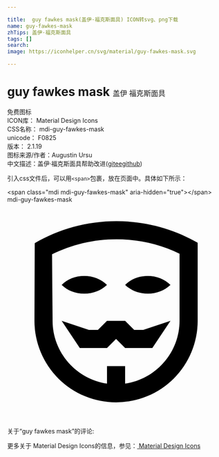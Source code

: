 ```yaml
---

title:  guy fawkes mask(盖伊·福克斯面具) ICON转svg、png下载
name: guy-fawkes-mask
zhTips: 盖伊·福克斯面具
tags: []
search: 
image: https://iconhelper.cn/svg/material/guy-fawkes-mask.svg

---
```


# guy fawkes mask  <small style="font-size: 60%;font-weight: 100">盖伊·福克斯面具</small>


<div class="detail-page">
<p>
<span><span class="badge-success badge">免费图标</span> </span>
<br/>
<span>
ICON库：
<span class="badge-secondary badge">Material Design Icons</span> 
</span>
<br/>
<span>
CSS名称：
<span class="badge-secondary badge">mdi-guy-fawkes-mask</span> 
</span>
<br/>
<span>
unicode：
<span class="badge-secondary badge">F0825</span> 
<copy-btn content='F0825' btn-title=""></copy-btn>
<copy-btn :content='String.fromCodePoint(parseInt("F0825", 16))' btn-title="复制U"></copy-btn>
</span>
<br/>
<span>
版本：
<span class="badge-secondary badge">2.1.19</span> 
</span>
<br/>
<span>图标来源/作者：<span class="badge-light badge">Augustin Ursu</span></span> 
<br/>
<span class="zh-detail">中文描述：<span class="badge-primary badge">盖伊·福克斯面具</span><span class="help-link"><span>帮助改进</span>(<a href="https://gitee.com/liuwave/icon-helper/edit/master/json/material/guy-fawkes-mask.json" target="_blank" rel="noopener noreferrer">gitee</a><a href="https://github.com/liuwave/icon-helper/edit/master/json/material/guy-fawkes-mask.json" target="_blank" rel="noopener noreferrer">github</a></span>)</span><br/>
</p>
</div>
<div class="alert alert-dark">
  <i class="mdi mdi-guy-fawkes-mask mdi-48px"></i>
  <i class="mdi mdi-guy-fawkes-mask mdi-36px"></i>
  <i class="mdi mdi-guy-fawkes-mask mdi-24px"></i>
  <i class="mdi mdi-guy-fawkes-mask mdi-18px"></i>
</div>
<div>
  <p>引入css文件后，可以用<code>&lt;span&gt;</code>包裹，放在页面中。具体如下所示：    
  </p>
  <div class="alert alert-primary" style="font-size: 14px">
    &lt;span class="mdi mdi-guy-fawkes-mask" aria-hidden="true"&gt;&lt;/span&gt;
    <copy-btn content='<span class="mdi mdi-guy-fawkes-mask" aria-hidden="true"></span>'></copy-btn>
  </div>
  <div class="alert alert-secondary">
    <i class="mdi mdi-guy-fawkes-mask"
    style="font-size: 24px"
    aria-hidden="true"></i> mdi-guy-fawkes-mask
    <copy-btn content="mdi-guy-fawkes-mask" btn-title="复制图标名称"></copy-btn>
  </div>
</div>
<div id="svg" class="svg-wrap">
<svg xmlns="http://www.w3.org/2000/svg" viewBox="0 0 24 24"><path d="M21,13A9,9 0 0,1 12,22A9,9 0 0,1 3,13L3.03,4.43C5.68,2.88 8.76,2 12.05,2C15.3,2 18.36,2.87 21,4.38V13M13,19.93C16.39,19.44 19,16.5 19,13V5.59C16.9,4.57 14.54,4 12.05,4C9.5,4 7.08,4.6 4.94,5.66L5,13C5,16.5 7.63,19.44 11,19.93V18H13V19.93M11,16H8L6,13L9,14H10L11,13H13L14,14H15L18,13L16,16H13L12,15L11,16M6,9.03C6.64,8.4 7.5,8.05 8.5,8.05C9.45,8.05 10.34,8.4 11,9.03C10.34,9.65 9.45,10 8.5,10C7.5,10 6.64,9.65 6,9.03M13,9.03C13.64,8.4 14.5,8.05 15.5,8.05C16.45,8.05 17.34,8.4 18,9.03C17.34,9.65 16.45,10 15.5,10C14.5,10 13.64,9.65 13,9.03Z" /></svg>
</div>
<detail full-name='mdi-guy-fawkes-mask'></detail>
<div>
<p>关于“guy fawkes mask”的评论:</p>
</div>
<Vssue title="关于“guy fawkes mask”的评论" ></Vssue>    
<div><p>更多关于 Material Design Icons的信息，参见：<a target="_blank" href="https://iconhelper.cn/material.html"> Material Design Icons</a>
</p></div>
